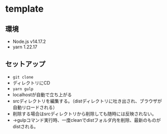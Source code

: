 # template

## 環境
 * Node.js v14.17.2
 * yarn 1.22.17

## セットアップ
 * `git clone`
 * ディレクトリにCD
 * `yarn gulp`
 * localhostが自動で立ち上がる
 * srcディレクトリを編集する。（distディレクトリに吐き出され、ブラウザが自動リロードされる）
 * 削除する場合はsrcディレクトリから削除しても随時には反映されない。
 * →gulpコマンド実行時、一度cleanでdistフォルダ内を削除、最新のものがdistされる。
